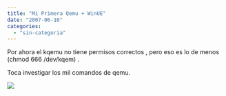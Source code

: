 ```yaml
---
title: "Mi Primera Qemu + WinUE"
date: "2007-06-10"
categories: 
  - "sin-categoria"
---
```


Por ahora el kqemu no tiene permisos correctos , pero eso es lo de menos (chmod 666 /dev/kqem) .

Toca investigar los mil comandos de qemu.

[![](images/qemufirefox.png)](https://sicotico.googlepages.com/qemufirefox.png)
